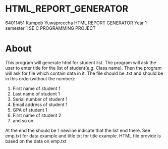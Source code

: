 # HTML_REPORT_GENERATOR

64011451 Kumpob Yuwapreecha
HTML REPORT GENERATOR
Year 1 semester 1 SE C PROGRAMMING PROJECT

# About
This program will generate html for student list.
The program will ask the user to enter title for the list of student(e.g. Class name).
Then the program will ask for file which contain data in it.
The file should be .txt and should be in this order(without the number):
1. First name of student 1
2. Last name of student 1
3. Serial number of student 1
4. Email address of student 1
5. GPA of student 1
6. First name of student 2
7. and so on

At the end the should be 1 newline indicate that the list end there.
See emp.txt for data example and title.txt for title example.
HTML file provide is based on the data on emp.txt
